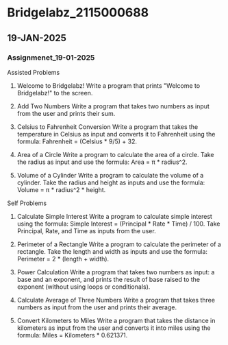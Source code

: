 <h1>Bridgelabz_2115000688</h1>

<h2>19-JAN-2025</h2>

<h3>Assignmenet_19-01-2025</h3>

Assisted Problems

1. Welcome to Bridgelabz!
Write a program that prints "Welcome to Bridgelabz!" to the screen.

2. Add Two Numbers
Write a program that takes two numbers as input from the user and prints
their sum.

3. Celsius to Fahrenheit Conversion
Write a program that takes the temperature in Celsius as input and converts
it to Fahrenheit using the formula:
Fahrenheit = (Celsius * 9/5) + 32.

4. Area of a Circle
Write a program to calculate the area of a circle. Take the radius as input
and use the formula:
Area = π * radius^2.

5. Volume of a Cylinder
Write a program to calculate the volume of a cylinder. Take the radius and
height as inputs and use the formula:
Volume = π * radius^2 * height.

Self Problems
1. Calculate Simple Interest
Write a program to calculate simple interest using the formula:
Simple Interest = (Principal * Rate * Time) / 100.
Take Principal, Rate, and Time as inputs from the user.

2. Perimeter of a Rectangle
Write a program to calculate the perimeter of a rectangle. Take the length
and width as inputs and use the formula:
Perimeter = 2 * (length + width).

3. Power Calculation
Write a program that takes two numbers as input: a base and an exponent,
and prints the result of base raised to the exponent (without using loops or
conditionals).

4. Calculate Average of Three Numbers
Write a program that takes three numbers as input from the user and prints
their average.

5. Convert Kilometers to Miles
Write a program that takes the distance in kilometers as input from the user
and converts it into miles using the formula:
Miles = Kilometers * 0.621371.
